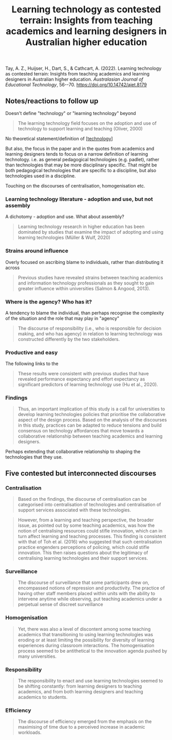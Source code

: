 ﻿---
backlinks:
- title: Paper Summaries
  url: /sense/Paper-Summaries/paper-summaries.html
title: 'Learning technology as contested terrain: Insights from teaching academics
  and learning designers in Australian higher education'
---
Tay, A. Z., Huijser, H., Dart, S., & Cathcart, A. (2022). Learning technology as contested terrain: Insights from teaching academics and learning designers in Australian higher education. *Australasian Journal of Educational Technology*, 56--70. <https://doi.org/10.14742/ajet.8179>

## Notes/reactions to follow up

Doesn't define "technology" or "learning technology" beyond
> The learning technology field focuses on the adoption and use of technology to support learning and teaching (Oliver, 2000)

No theoretical statement/definition of [[technology]]

But also, the focus in the paper and in the quotes from academics and learning designers tends to focus on a narrow definition of learning technology. i.e. as general pedagogical technologies (e.g. padlet), rather than technologies that may be more disciplinary specific. That might be both pedagogical technologies that are specific to a discipline, but also technologies used in a discipline. 

Touching on the discourses of centralisation, homogenisation etc.


### Learning technology literature - adoption and use, but not assembly
	
A dichotomy - adoption and use.  What about assembly?
> Learning technology research in higher education has been dominated by studies that examine the impact of adopting and using learning technologies (Müller & Wulf, 2020)

### Strains around influence

Overly focused on ascribing blame to individuals, rather than distributing it across
> Previous studies have revealed strains between teaching academics and information technology professionals as they sought to gain greater influence within universities (Salmon & Angood, 2013).

### Where is the agency? Who has it?

A tendency to blame the individual, than perhaps recognise the complexity of the situation and the role that may play in "agency"
> The discourse of responsibility (i.e., who is responsible for decision making, and who has agency) in relation to learning technology was constructed differently by the two stakeholders.

### Productive and easy

The following links to the 
> These results were consistent with previous studies that have revealed performance expectancy and effort expectancy as significant predictors of learning technology use (Hu et al., 2020).

### Findings

> Thus, an important implication of this study is a call for universities to develop learning technologies policies that prioritise the collaborative aspect of the design process. Based on the analysis of the discourses in this study, practices can be adapted to reduce tensions and build consensus on technology affordances that move towards a collaborative relationship between teaching academics and learning designers.

Perhaps extending that collaborative relationship to shaping the technologies that they use.

## Five contested but interconnected discourses

### Centralisation

> Based on the findings, the discourse of centralisation can be categorised into centralisation of technologies and centralisation of support services associated with these technologies. 

> However, from a learning and teaching perspective, the broader issue, as pointed out by some teaching academics, was how the notion of centralising resources could stifle innovation, which can in turn affect learning and teaching processes. This finding is consistent with that of Toh et al. (2016) who suggested that such centralisation practice engenders perceptions of policing, which could stifle innovation. This then raises questions about the legitimacy of centralising learning technologies and their support services.

### Surveillance

> The discourse of surveillance that some participants drew on, encompassed notions of repression and productivity. The practice of having other staff members placed within units with the ability to intervene anytime while observing, put teaching academics under a perpetual sense of discreet surveillance

### Homogenisation

> Yet, there was also a level of discontent among some teaching academics that transitioning to using learning technologies was eroding or at least limiting the possibility for diversity of learning experiences during classroom interactions. The homogenisation process seemed to be antithetical to the innovation agenda pushed by many universities.

### Responsibility

> The responsibility to enact and use learning technologies seemed to be shifting constantly: from learning designers to teaching academics, and from both learning designers and teaching academics to students.

### Efficiency

> The discourse of efficiency emerged from the emphasis on the maximising of time due to a perceived increase in academic workloads.

[//begin]: # "Autogenerated link references for markdown compatibility"
[technology]: ../nodt/technology "Technology"
[//end]: # "Autogenerated link references"
